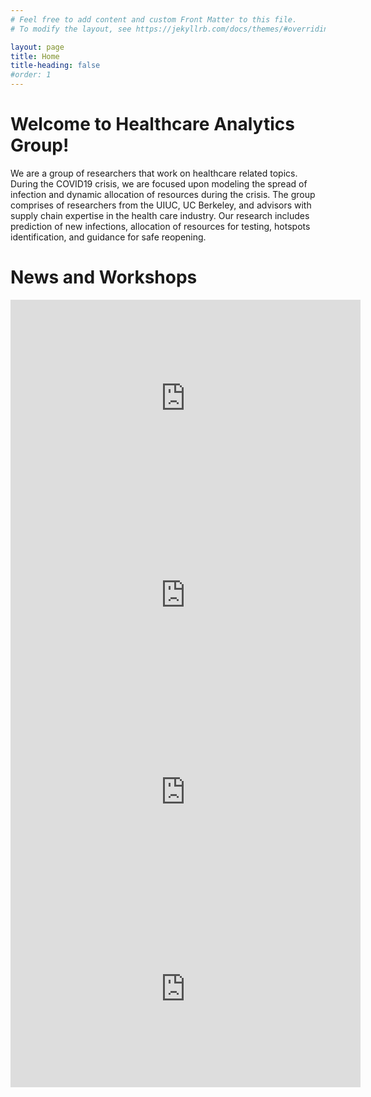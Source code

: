 ```yaml
---
# Feel free to add content and custom Front Matter to this file.
# To modify the layout, see https://jekyllrb.com/docs/themes/#overriding-theme-defaults

layout: page
title: Home
title-heading: false
#order: 1
---
```


# Welcome to Healthcare Analytics Group!

We are a group of researchers that work on healthcare related topics. During the COVID19 crisis, we are focused upon modeling the spread of infection and dynamic allocation of resources during the crisis. The group comprises of researchers from the UIUC, UC Berkeley, and advisors with supply chain expertise in the health care industry. Our research includes prediction of new infections, allocation of resources for testing, hotspots identification, and guidance for safe reopening.


# News and Workshops



<iframe width="560" height="315" src="https://www.youtube.com/embed/Prhu6LWVTEo" title="YouTube video player" frameborder="0" allow="accelerometer; autoplay; clipboard-write; encrypted-media; gyroscope; picture-in-picture; web-share" allowfullscreen></iframe>

<iframe width="560" height="315" src="https://www.youtube.com/embed/M0MR2JOkgKI" title="YouTube video player" frameborder="0" allow="accelerometer; autoplay; clipboard-write; encrypted-media; gyroscope; picture-in-picture; web-share" allowfullscreen></iframe>

<iframe width="560" height="315" src="https://www.youtube.com/embed/FwvH1zoZpvM" title="YouTube video player" frameborder="0" allow="accelerometer; autoplay; clipboard-write; encrypted-media; gyroscope; picture-in-picture; web-share" allowfullscreen></iframe>

<iframe width="560" height="315" src="https://www.youtube.com/embed/BfyFzfMbZG8" title="YouTube video player" frameborder="0" allow="accelerometer; autoplay; clipboard-write; encrypted-media; gyroscope; picture-in-picture; web-share" allowfullscreen></iframe>



